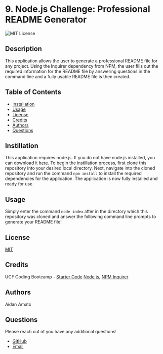 # 9. Node.js Challenge: Professional README Generator

![MIT License](https://img.shields.io/badge/license-MIT-green)

## Description

This application allows the user to generate a professional README file for any project. Using the Inquirer dependency from NPM, the user fills out the required information for the README file by answering questions in the command line and a fully usable README file is then created.

## Table of Contents

* [Installation](#installation)
* [Usage](#usage)
* [License](#license)
* [Credits](#credits)
* [Authors](#authors)
* [Questions](#questions)

## Instillation

This application requires node.js. If you do not have node.js installed, you can download it [here](https://nodejs.org/en/). To begin the instillation process, first clone this repository into your desired local directory. Next, navigate into the cloned repository and run the command `npm install` to install the required dependencies for the application. The application is now fully installed and ready for use.

## Usage

Simply enter the command `node index` after in the directory which this repository was cloned and answer the following command line prompts to generate your README file!

## License

[MIT](https://choosealicense.com/licenses/mit/)

## Credits

UCF Coding Bootcamp - [Starter Code](https://github.com/coding-boot-camp/potential-enigma)
[Node.js](https://nodejs.org/en/), [NPM Inquirer](https://www.npmjs.com/package/inquirer#prompt)

## Authors

Aidan Amato

## Questions

Please reach out of you have any additional questions!

* [GitHub](https://github.com/aidanamato)
* [Email](aidanamato@comcast.net)
